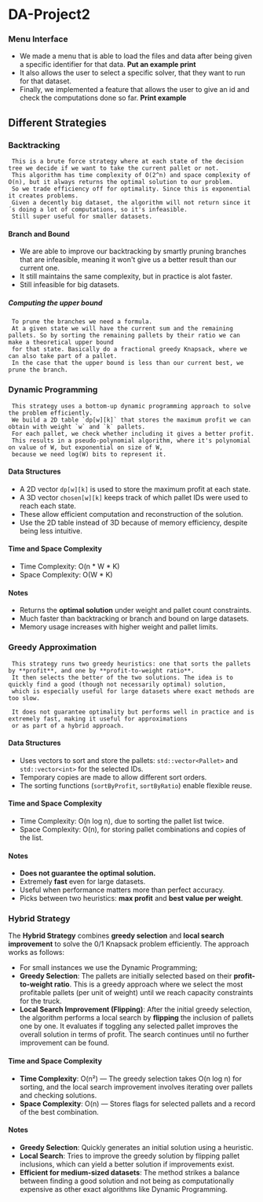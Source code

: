 # DA-Project2
### Menu Interface
 - We made a menu that is able to load the files and data after being given a specific identifier for that data. **Put an example print**
 - It also allows the user to select a specific solver, that they want to run for that dataset.
 - Finally, we implemented a feature that allows the user to give an id and check the computations done so far. **Print example**

## Different Strategies
### Backtracking
     This is a brute force strategy where at each state of the decision tree we decide if we want to take the current pallet or not.
     This algorithm has time complexity of O(2^n) and space complexity of O(n), but it always returns the optimal solution to our problem.
     So we trade efficiency off for optimality. Since this is exponential it creates problems.
     Given a decently big dataset, the algorithm will not return since it´s doing a lot of computations, so it's infeasible.
     Still super useful for smaller datasets.
#### Branch and Bound
  - We are able to improve our backtracking by smartly pruning branches that are infeasible, meaning it won't give us a better result than our current one.
  - It still maintains the same complexity, but in practice is alot faster.
  - Still infeasible for big datasets.
##### Computing the upper bound
     To prune the branches we need a formula. 
     At a given state we will have the current sum and the remaining pallets. So by sorting the remaining pallets by their ratio we can make a theoretical upper bound 
     for that state. Basically do a fractional greedy Knapsack, where we can also take part of a pallet.
     In the case that the upper bound is less than our current best, we prune the branch.


### Dynamic Programming
     This strategy uses a bottom-up dynamic programming approach to solve the problem efficiently.
     We build a 2D table `dp[w][k]` that stores the maximum profit we can obtain with weight `w` and `k` pallets.
     For each pallet, we check whether including it gives a better profit.
     This results in a pseudo-polynomial algorithm, where it's polynomial on value of W, but exponential on size of W,
     because we need log(W) bits to represent it.
#### Data Structures
- A 2D vector `dp[w][k]` is used to store the maximum profit at each state.
- A 3D vector `chosen[w][k]` keeps track of which pallet IDs were used to reach each state.
- These allow efficient computation and reconstruction of the solution.
- Use the 2D table instead of 3D because of memory efficiency, despite being less intuitive.

#### Time and Space Complexity
- Time Complexity: O(n * W * K)
- Space Complexity: O(W * K)

#### Notes
- Returns the **optimal solution** under weight and pallet count constraints.
- Much faster than backtracking or branch and bound on large datasets.
- Memory usage increases with higher weight and pallet limits.

### Greedy Approximation
     This strategy runs two greedy heuristics: one that sorts the pallets by **profit**, and one by **profit-to-weight ratio**.
     It then selects the better of the two solutions. The idea is to quickly find a good (though not necessarily optimal) solution,
     which is especially useful for large datasets where exact methods are too slow.

     It does not guarantee optimality but performs well in practice and is extremely fast, making it useful for approximations
     or as part of a hybrid approach.

#### Data Structures
- Uses vectors to sort and store the pallets: `std::vector<Pallet>` and `std::vector<int>` for the selected IDs.
- Temporary copies are made to allow different sort orders.
- The sorting functions (`sortByProfit`, `sortByRatio`) enable flexible reuse.

#### Time and Space Complexity
- Time Complexity: O(n log n), due to sorting the pallet list twice.
- Space Complexity: O(n), for storing pallet combinations and copies of the list.

#### Notes
- **Does not guarantee the optimal solution.**
- Extremely **fast** even for large datasets.
- Useful when performance matters more than perfect accuracy.
- Picks between two heuristics: **max profit** and **best value per weight**.

### Hybrid Strategy
The **Hybrid Strategy** combines **greedy selection** and **local search improvement** to solve the 0/1 Knapsack problem efficiently. The approach works as follows:
- For small instances we use the Dynamic Programming;
- **Greedy Selection**: The pallets are initially selected based on their **profit-to-weight ratio**. This is a greedy approach where we select the most profitable pallets (per unit of weight) until we reach capacity constraints for the truck.
- **Local Search Improvement (Flipping)**: After the initial greedy selection, the algorithm performs a local search by **flipping** the inclusion of pallets one by one. It evaluates if toggling any selected pallet improves the overall solution in terms of profit. The search continues until no further improvement can be found.

#### Time and Space Complexity
- **Time Complexity**: O(n²) — The greedy selection takes O(n log n) for sorting, and the local search improvement involves iterating over pallets and checking solutions.
- **Space Complexity**: O(n) — Stores flags for selected pallets and a record of the best combination.

#### Notes
- **Greedy Selection**: Quickly generates an initial solution using a heuristic.
- **Local Search**: Tries to improve the greedy solution by flipping pallet inclusions, which can yield a better solution if improvements exist.
- **Efficient for medium-sized datasets**: The method strikes a balance between finding a good solution and not being as computationally expensive as other exact algorithms like Dynamic Programming.


